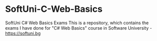 # SoftUni-C-Web-Basics
SoftUni C# Web Basics Exams
This is a repository, which contains the exams I have done for "C# Web Basics" course in Software University - https://softuni.bg
